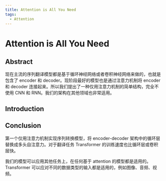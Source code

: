 ```yaml
---
title: Attention is All You Need
tags:
  - Attention
---
```


# Attention is All You Need

## Abstract

现在主流的序列翻译模型都是基于循环神经网络或者卷积神经网络来做的，也就是包含了 encoder 和 decoder。现阶段最好的模型也是通过注意力机制将 encoder 和 decoder 连接起来。所以我们提出了一种仅用注意力机制的简单结构，完全不使用 CNN 和 RNN。我们的架构在其他领域也非常适用。

## Introduction



## Conclusion

第一个仅用注意力机制实现序列转换模型，将 encoder-decoder 架构中的循环层替换成多头自注意力。对于翻译任务 Transformer 的训练速度也比循环层或卷积层快。

我们的模型可以应用其他任务上，在任何基于 attention 的模型都是适用的。Transformer 可以应对不同的数据类型的输入都是适用的，例如图像、音频、视频。